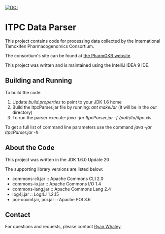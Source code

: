 [![DOI](https://zenodo.org/badge/6285/PharmGKB/ITPC.svg)](http://dx.doi.org/10.5281/zenodo.16801)

ITPC Data Parser
================

This project contains code for processing data collected by the International Tamoxifen Pharmacogenomics Consortium.

The consortium's site can be found at [the PharmGKB website](http://www.pharmgkb.org/views/project.jsp?pId=63).

This project was written and is maintained using the IntelliJ IDEA 9 IDE.

Building and Running
-------------------
To build the code

1. Update _build.properties_ to point to your JDK 1.6 home
2. Build the ItpcParser.jar file by running: _ant makeJar_ (it will be in the _out_ directory)
3. To run the parser execute: _java -jar ItpcParser.jar -f /path/to/itpc.xls_

To get a full list of command line parameters use the command _java -jar ItpcParser.jar -h_

About the Code
--------------
This project was written in the JDK 1.6.0 Update 20

The supporting library versions are listed below:

* commons-cli.jar :: Apache Commons CLI 2.0
* commons-io.jar :: Apache Commons I/O 1.4
* commons-lang.jar :: Apache Commons Lang 2.4
* log4j.jar :: Log4J 1.2.15
* poi-ooxml.jar, poi.jar :: Apache POI 3.6

Contact
-------
For questions and requests, please contact [Ryan Whaley](mailto:ryan.whaley@stanford.edu).
